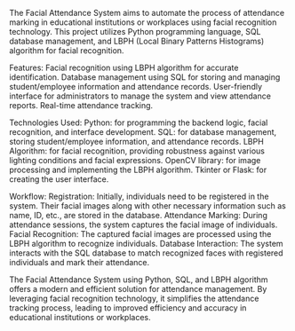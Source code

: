 The Facial Attendance System aims to automate the process of attendance marking in educational institutions or workplaces using facial recognition technology. This project utilizes Python programming language, SQL database management, and LBPH (Local Binary Patterns Histograms) algorithm for facial recognition.

Features:
Facial recognition using LBPH algorithm for accurate identification.
Database management using SQL for storing and managing student/employee information and attendance records.
User-friendly interface for administrators to manage the system and view attendance reports.
Real-time attendance tracking.

Technologies Used:
Python: for programming the backend logic, facial recognition, and interface development.
SQL: for database management, storing student/employee information, and attendance records.
LBPH Algorithm: for facial recognition, providing robustness against various lighting conditions and facial expressions.
OpenCV library: for image processing and implementing the LBPH algorithm.
Tkinter or Flask: for creating the user interface.

Workflow:
Registration: Initially, individuals need to be registered in the system. Their facial images along with other necessary information such as name, ID, etc., are stored in the database.
Attendance Marking: During attendance sessions, the system captures the facial image of individuals.
Facial Recognition: The captured facial images are processed using the LBPH algorithm to recognize individuals.
Database Interaction: The system interacts with the SQL database to match recognized faces with registered individuals and mark their attendance.

The Facial Attendance System using Python, SQL, and LBPH algorithm offers a modern and efficient solution for attendance management.
By leveraging facial recognition technology, it simplifies the attendance tracking process, leading to improved efficiency and accuracy in educational institutions or workplaces.






